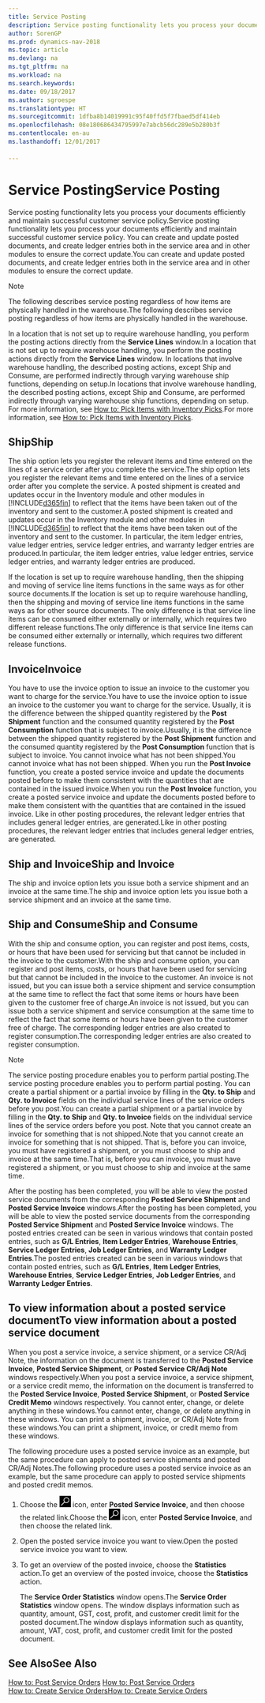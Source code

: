 ```yaml
---
title: Service Posting
description: Service posting functionality lets you process your documents efficiently and maintain successful customer service policy. You can create and update posted documents, and create ledger entries both in the service area and in other modules to ensure the correct update.
author: SorenGP
ms.prod: dynamics-nav-2018
ms.topic: article
ms.devlang: na
ms.tgt_pltfrm: na
ms.workload: na
ms.search.keywords: 
ms.date: 09/18/2017
ms.author: sgroespe
ms.translationtype: HT
ms.sourcegitcommit: 1dfba8b14019991c95f40ffd5f7fbaed5df414eb
ms.openlocfilehash: 08e180686434795997e7abcb56dc289e5b280b3f
ms.contentlocale: en-au
ms.lasthandoff: 12/01/2017

---
```

# <a name="service-posting"></a><span data-ttu-id="239f2-104">Service Posting</span><span class="sxs-lookup"><span data-stu-id="239f2-104">Service Posting</span></span>
<span data-ttu-id="239f2-105">Service posting functionality lets you process your documents efficiently and maintain successful customer service policy.</span><span class="sxs-lookup"><span data-stu-id="239f2-105">Service posting functionality lets you process your documents efficiently and maintain successful customer service policy.</span></span> <span data-ttu-id="239f2-106">You can create and update posted documents, and create ledger entries both in the service area and in other modules to ensure the correct update.</span><span class="sxs-lookup"><span data-stu-id="239f2-106">You can create and update posted documents, and create ledger entries both in the service area and in other modules to ensure the correct update.</span></span>  

> [!NOTE]  
>  <span data-ttu-id="239f2-107">The following describes service posting regardless of how items are physically handled in the warehouse.</span><span class="sxs-lookup"><span data-stu-id="239f2-107">The following describes service posting regardless of how items are physically handled in the warehouse.</span></span>  
>   
>  <span data-ttu-id="239f2-108">In a location that is not set up to require warehouse handling, you perform the posting actions directly from the **Service Lines** window.</span><span class="sxs-lookup"><span data-stu-id="239f2-108">In a location that is not set up to require warehouse handling, you perform the posting actions directly from the **Service Lines** window.</span></span> <span data-ttu-id="239f2-109">In locations that involve warehouse handling, the described posting actions, except Ship and Consume, are performed indirectly through varying warehouse ship functions, depending on setup.</span><span class="sxs-lookup"><span data-stu-id="239f2-109">In locations that involve warehouse handling, the described posting actions, except Ship and Consume, are performed indirectly through varying warehouse ship functions, depending on setup.</span></span> <span data-ttu-id="239f2-110">For more information, see [How to: Pick Items with Inventory Picks](warehouse-how-to-pick-items-with-inventory-picks.md).</span><span class="sxs-lookup"><span data-stu-id="239f2-110">For more information, see [How to: Pick Items with Inventory Picks](warehouse-how-to-pick-items-with-inventory-picks.md).</span></span>  

## <a name="ship"></a><span data-ttu-id="239f2-111">Ship</span><span class="sxs-lookup"><span data-stu-id="239f2-111">Ship</span></span>  
<span data-ttu-id="239f2-112">The ship option lets you register the relevant items and time entered on the lines of a service order after you complete the service.</span><span class="sxs-lookup"><span data-stu-id="239f2-112">The ship option lets you register the relevant items and time entered on the lines of a service order after you complete the service.</span></span> <span data-ttu-id="239f2-113">A posted shipment is created and updates occur in the Inventory module and other modules in [!INCLUDE[d365fin](includes/d365fin_md.md)] to reflect that the items have been taken out of the inventory and sent to the customer.</span><span class="sxs-lookup"><span data-stu-id="239f2-113">A posted shipment is created and updates occur in the Inventory module and other modules in [!INCLUDE[d365fin](includes/d365fin_md.md)] to reflect that the items have been taken out of the inventory and sent to the customer.</span></span> <span data-ttu-id="239f2-114">In particular, the item ledger entries, value ledger entries, service ledger entries, and warranty ledger entries are produced.</span><span class="sxs-lookup"><span data-stu-id="239f2-114">In particular, the item ledger entries, value ledger entries, service ledger entries, and warranty ledger entries are produced.</span></span>  

<span data-ttu-id="239f2-115">If the location is set up to require warehouse handling, then the shipping and moving of service line items functions in the same ways as for other source documents.</span><span class="sxs-lookup"><span data-stu-id="239f2-115">If the location is set up to require warehouse handling, then the shipping and moving of service line items functions in the same ways as for other source documents.</span></span> <span data-ttu-id="239f2-116">The only difference is that service line items can be consumed either externally or internally, which requires two different release functions.</span><span class="sxs-lookup"><span data-stu-id="239f2-116">The only difference is that service line items can be consumed either externally or internally, which requires two different release functions.</span></span>

## <a name="invoice"></a><span data-ttu-id="239f2-117">Invoice</span><span class="sxs-lookup"><span data-stu-id="239f2-117">Invoice</span></span>  
<span data-ttu-id="239f2-118">You have to use the invoice option to issue an invoice to the customer you want to charge for the service.</span><span class="sxs-lookup"><span data-stu-id="239f2-118">You have to use the invoice option to issue an invoice to the customer you want to charge for the service.</span></span> <span data-ttu-id="239f2-119">Usually, it is the difference between the shipped quantity registered by the **Post Shipment** function and the consumed quantity registered by the **Post Consumption** function that is subject to invoice.</span><span class="sxs-lookup"><span data-stu-id="239f2-119">Usually, it is the difference between the shipped quantity registered by the **Post Shipment** function and the consumed quantity registered by the **Post Consumption** function that is subject to invoice.</span></span> <span data-ttu-id="239f2-120">You cannot invoice what has not been shipped.</span><span class="sxs-lookup"><span data-stu-id="239f2-120">You cannot invoice what has not been shipped.</span></span> <span data-ttu-id="239f2-121">When you run the **Post Invoice** function, you create a posted service invoice and update the documents posted before to make them consistent with the quantities that are contained in the issued invoice.</span><span class="sxs-lookup"><span data-stu-id="239f2-121">When you run the **Post Invoice** function, you create a posted service invoice and update the documents posted before to make them consistent with the quantities that are contained in the issued invoice.</span></span> <span data-ttu-id="239f2-122">Like in other posting procedures, the relevant ledger entries that includes general ledger entries, are generated.</span><span class="sxs-lookup"><span data-stu-id="239f2-122">Like in other posting procedures, the relevant ledger entries that includes general ledger entries, are generated.</span></span>  

## <a name="ship-and-invoice"></a><span data-ttu-id="239f2-123">Ship and Invoice</span><span class="sxs-lookup"><span data-stu-id="239f2-123">Ship and Invoice</span></span>  
<span data-ttu-id="239f2-124">The ship and invoice option lets you issue both a service shipment and an invoice at the same time.</span><span class="sxs-lookup"><span data-stu-id="239f2-124">The ship and invoice option lets you issue both a service shipment and an invoice at the same time.</span></span>  

## <a name="ship-and-consume"></a><span data-ttu-id="239f2-125">Ship and Consume</span><span class="sxs-lookup"><span data-stu-id="239f2-125">Ship and Consume</span></span>  
<span data-ttu-id="239f2-126">With the ship and consume option, you can register and post items, costs, or hours that have been used for servicing but that cannot be included in the invoice to the customer.</span><span class="sxs-lookup"><span data-stu-id="239f2-126">With the ship and consume option, you can register and post items, costs, or hours that have been used for servicing but that cannot be included in the invoice to the customer.</span></span> <span data-ttu-id="239f2-127">An invoice is not issued, but you can issue both a service shipment and service consumption at the same time to reflect the fact that some items or hours have been given to the customer free of charge.</span><span class="sxs-lookup"><span data-stu-id="239f2-127">An invoice is not issued, but you can issue both a service shipment and service consumption at the same time to reflect the fact that some items or hours have been given to the customer free of charge.</span></span> <span data-ttu-id="239f2-128">The corresponding ledger entries are also created to register consumption.</span><span class="sxs-lookup"><span data-stu-id="239f2-128">The corresponding ledger entries are also created to register consumption.</span></span>  

> [!NOTE]  
>  <span data-ttu-id="239f2-129">The service posting procedure enables you to perform partial posting.</span><span class="sxs-lookup"><span data-stu-id="239f2-129">The service posting procedure enables you to perform partial posting.</span></span> <span data-ttu-id="239f2-130">You can create a partial shipment or a partial invoice by filling in the **Qty. to Ship** and **Qty. to Invoice** fields on the individual service lines of the service orders before you post.</span><span class="sxs-lookup"><span data-stu-id="239f2-130">You can create a partial shipment or a partial invoice by filling in the **Qty. to Ship** and **Qty. to Invoice** fields on the individual service lines of the service orders before you post.</span></span> <span data-ttu-id="239f2-131">Note that you cannot create an invoice for something that is not shipped.</span><span class="sxs-lookup"><span data-stu-id="239f2-131">Note that you cannot create an invoice for something that is not shipped.</span></span> <span data-ttu-id="239f2-132">That is, before you can invoice, you must have registered a shipment, or you must choose to ship and invoice at the same time.</span><span class="sxs-lookup"><span data-stu-id="239f2-132">That is, before you can invoice, you must have registered a shipment, or you must choose to ship and invoice at the same time.</span></span>  

<span data-ttu-id="239f2-133">After the posting has been completed, you will be able to view the posted service documents from the corresponding **Posted Service Shipment** and **Posted Service Invoice** windows.</span><span class="sxs-lookup"><span data-stu-id="239f2-133">After the posting has been completed, you will be able to view the posted service documents from the corresponding **Posted Service Shipment** and **Posted Service Invoice** windows.</span></span> <span data-ttu-id="239f2-134">The posted entries created can be seen in various windows that contain posted entries, such as **G/L Entries**, **Item Ledger Entries**, **Warehouse Entries**, **Service Ledger Entries**, **Job Ledger Entries**, and **Warranty Ledger Entries**.</span><span class="sxs-lookup"><span data-stu-id="239f2-134">The posted entries created can be seen in various windows that contain posted entries, such as **G/L Entries**, **Item Ledger Entries**, **Warehouse Entries**, **Service Ledger Entries**, **Job Ledger Entries**, and **Warranty Ledger Entries**.</span></span>  

## <a name="to-view-information-about-a-posted-service-document"></a><span data-ttu-id="239f2-135">To view information about a posted service document</span><span class="sxs-lookup"><span data-stu-id="239f2-135">To view information about a posted service document</span></span>  
<span data-ttu-id="239f2-136">When you post a service invoice, a service shipment, or a service CR/Adj Note, the information on the document is transferred to the **Posted Service Invoice**, **Posted Service Shipment**, or **Posted Service CR/Adj Note** windows respectively.</span><span class="sxs-lookup"><span data-stu-id="239f2-136">When you post a service invoice, a service shipment, or a service credit memo, the information on the document is transferred to the **Posted Service Invoice**, **Posted Service Shipment**, or **Posted Service Credit Memo** windows respectively.</span></span> <span data-ttu-id="239f2-137">You cannot enter, change, or delete anything in these windows.</span><span class="sxs-lookup"><span data-stu-id="239f2-137">You cannot enter, change, or delete anything in these windows.</span></span> <span data-ttu-id="239f2-138">You can print a shipment, invoice, or CR/Adj Note from these windows.</span><span class="sxs-lookup"><span data-stu-id="239f2-138">You can print a shipment, invoice, or credit memo from these windows.</span></span>  

<span data-ttu-id="239f2-139">The following procedure uses a posted service invoice as an example, but the same procedure can apply to posted service shipments and posted CR/Adj Notes.</span><span class="sxs-lookup"><span data-stu-id="239f2-139">The following procedure uses a posted service invoice as an example, but the same procedure can apply to posted service shipments and posted credit memos.</span></span>  

1. <span data-ttu-id="239f2-140">Choose the ![Search for Page or Report](media/ui-search/search_small.png "Search for Page or Report icon") icon, enter **Posted Service Invoice**, and then choose the related link.</span><span class="sxs-lookup"><span data-stu-id="239f2-140">Choose the ![Search for Page or Report](media/ui-search/search_small.png "Search for Page or Report icon") icon, enter **Posted Service Invoice**, and then choose the related link.</span></span>  
2. <span data-ttu-id="239f2-141">Open the posted service invoice you want to view.</span><span class="sxs-lookup"><span data-stu-id="239f2-141">Open the posted service invoice you want to view.</span></span>  
3. <span data-ttu-id="239f2-142">To get an overview of the posted invoice, choose the **Statistics** action.</span><span class="sxs-lookup"><span data-stu-id="239f2-142">To get an overview of the posted invoice, choose the **Statistics** action.</span></span>  

    <span data-ttu-id="239f2-143">The **Service Order Statistics** window opens.</span><span class="sxs-lookup"><span data-stu-id="239f2-143">The **Service Order Statistics** window opens.</span></span> <span data-ttu-id="239f2-144">The window displays information such as quantity, amount, GST, cost, profit, and customer credit limit for the posted document.</span><span class="sxs-lookup"><span data-stu-id="239f2-144">The window displays information such as quantity, amount, VAT, cost, profit, and customer credit limit for the posted document.</span></span>

## <a name="see-also"></a><span data-ttu-id="239f2-145">See Also</span><span class="sxs-lookup"><span data-stu-id="239f2-145">See Also</span></span>  
<span data-ttu-id="239f2-146">[How to: Post Service Orders](service-how-to-post-service-orders.md) </span><span class="sxs-lookup"><span data-stu-id="239f2-146">[How to: Post Service Orders](service-how-to-post-service-orders.md) </span></span>  
[<span data-ttu-id="239f2-147">How to: Create Service Orders</span><span class="sxs-lookup"><span data-stu-id="239f2-147">How to: Create Service Orders</span></span>](service-how-to-create-service-orders.md)

